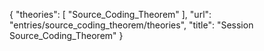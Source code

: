 {
    "theories": [
        "Source_Coding_Theorem"
    ],
    "url": "entries/source_coding_theorem/theories",
    "title": "Session Source_Coding_Theorem"
}